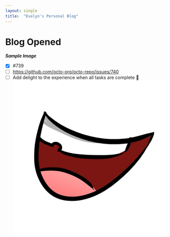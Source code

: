 ```yaml
---
layout: single
title:  "Evelyn's Personal Blog"
---
```


# Blog Opened
***Sample Image***
- [x] #739
- [ ] https://github.com/octo-org/octo-repo/issues/740
- [ ] Add delight to the experience when all tasks are complete :tada:
![Face](/docs/assets/images/smileFace.png "Smile Face")
